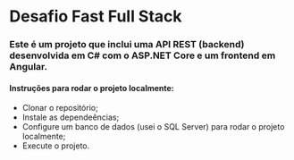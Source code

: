 # Desafio Fast Full Stack

### Este é um projeto que inclui uma API REST (backend) desenvolvida em C# com o ASP.NET Core e um frontend em Angular.

#### Instruções para rodar o projeto localmente:

- Clonar o repositório;
- Instale as dependeências;
- Configure um banco de dados (usei o SQL Server) para rodar o projeto localmente;
- Execute o projeto.



